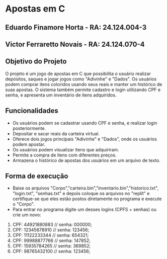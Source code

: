 # Apostas em C

## Eduardo Finamore Horta - RA: 24.124.004-3 
## Victor Ferraretto Novais - RA: 24.124.070-4

## Objetivo do Projeto
O projeto é um jogo de apostas em C que possibilita o usuário realizar depósitos, saques e jogar jogos como "Adivinhe" e "Dados". Os usuários podem comprar itens coloridos usando seus reais e manter um histórico de suas apostas. O sistema também permite cadastro e login utilizando CPF e senha, e apresenta um inventário de itens adquiridos.

## Funcionalidades
- Os usuários podem se cadastrar usando CPF e senha, e realizar login posteriormente.
- Depositar e sacar reais da carteira virtual.
- Oferece dois jogos principais "Adivinhe" e "Dados", onde os usuários podem apostar.
- Os usuários podem visualizar itens que adquiriram.
- Permite a compra de itens com diferentes preços.
- Armazena o histórico de apostas dos usuários em um arquivo de texto.

## Forma de execução 
- Baixe os arquivos "Corpo","carteira.bin","inventario.bin","historico.txt", "login.txt", "senhas.txt" e depois coloque os arquivos no "replit" e certifique-se que eles estão postos diretamente no programa e execute o "Corpo".
- Para entrar no programa digite um desses logins (CPFS + senhas) ou crie um novo:
1. CPF: 44921880883 // senha: 000000;
2. CPF: 12345678910 // senha: 123456;
3. CPF: 11122233344 // senha: 654321;
4. CPF: 99988877766 // senha: 147852;
5. CPF: 15935784265 // senha: 369852;
6. CPF: 98765432100 // senha: 123456;
